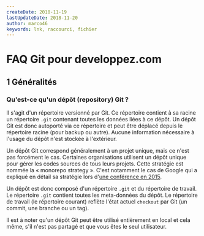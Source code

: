 ```yaml
---
createDate: 2018-11-19
lastUpdateDate: 2018-11-20
author: marco46
keywords: lnk, raccourci, fichier
---
```


# FAQ Git pour developpez.com

## 1 Généralités

### Qu'est-ce qu'un dépôt (repository) Git ?

Il s'agit d'un répertoire versionné par Git. Ce répertoire contient à sa racine un répertoire `.git` contenant toutes les données liées à ce dépôt.
Un dépôt Git est donc autoporté via ce répertoire et peut être déplacé depuis le répertoire racine (pour backup ou autre).
Aucune information nécessaire à l'usage du dépôt n'est stockée à l'extérieur.

Un dépôt Git correspond généralement à un projet unique, mais ce n'est pas forcément le cas.
Certaines organisations utilisent un dépôt unique pour gérer les codes sources de tous leurs projets.
Cette stratégie est nommée la « monorepo strategy ».
C'est notamment le cas de Google qui a expliqué en détail sa stratégie lors d'[une conférence en 2015](https://www.youtube.com/watch?v=W71BTkUbdqE).

Un dépôt est donc composé d'un répertoire `.git` et du répertoire de travail.
Le répertoire `.git` contient toutes les meta-données du dépôt.
Le répertoire de travail (le répertoire courant) reflète l'état actuel `checkout` par Git (un commit, une branche ou un tag).

Il est à noter qu'un dépôt Git peut être utilisé entièrement en local et cela même, s'il n'est pas partagé et que vous êtes le seul utilisateur.
